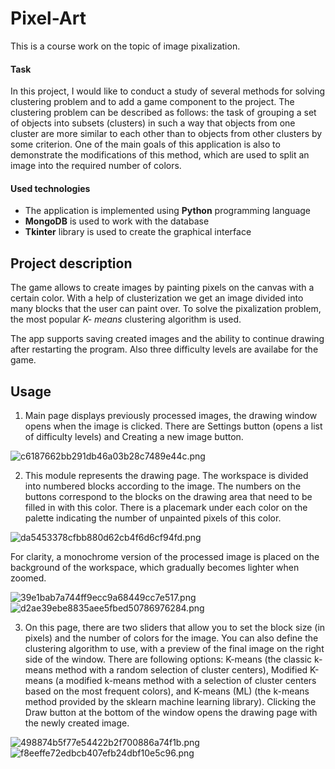 # Pixel-Art

This is a course work on the topic of image pixalization.

#### Task

In this project, I would like to conduct a study of several methods for solving clustering problem and to add a game component to the project. The clustering problem can be described as follows: the task of grouping a set of objects into subsets (clusters) in such a way that objects from one cluster are more similar to each other than to objects from other clusters by some criterion. One of the main goals of this application is also to demonstrate the modifications of this method, which are used to split an image into the required number of colors.

#### Used technologies

+ The application is implemented using **Python** programming language
+ **MongoDB** is used to work with the database
+ **Tkinter** library is used to create the graphical interface

## Project description

The game allows to create images by painting pixels on the canvas with a certain color. With a help of clusterization we get an image divided into many blocks that the user can paint over. To solve the pixalization problem, the most popular *K- means* clustering algorithm is used. 

The app supports saving created images and the ability to continue drawing after restarting the program. Also three difficulty levels are availabe for the game.

## Usage

1. Main page displays previously processed images, the drawing window opens when the image is clicked. There are Settings button (opens a list of difficulty levels) and Creating a new image button.

![c6187662bb291db46a03b28c7489e44c.png](https://picua.org/images/2020/03/23/c6187662bb291db46a03b28c7489e44c.png)

2. This module represents the drawing page. The workspace is divided into numbered blocks according to the image. The numbers on the buttons correspond to the blocks on the drawing area that need to be filled in with this color. There is a placemark under each color on the palette indicating the number of unpainted pixels of this color.

![da5453378cfbb880d62cb4f6d6cf94fd.png](https://picua.org/images/2020/03/23/da5453378cfbb880d62cb4f6d6cf94fd.png)

For clarity, a monochrome version of the processed image is placed on the background of the workspace, which gradually becomes lighter when zoomed.

![39e1bab7a744ff9ecc9a68449cc7e517.png](https://picua.org/images/2020/03/23/39e1bab7a744ff9ecc9a68449cc7e517.png)
![d2ae39ebe8835aee5fbed50786976284.png](https://picua.org/images/2020/03/23/d2ae39ebe8835aee5fbed50786976284.png)

3. On this page, there are two sliders that allow you to set the block size (in pixels) and the number of colors for the image. You can also define the clustering algorithm to use, with a preview of the final image on the right side of the window. There are following options: K-means (the classic k-means method with a random selection of cluster centers), Modified K-means (a modified k-means method with a selection of cluster centers based on the most frequent colors), and K-means (ML) (the k-means method provided by the sklearn machine learning library). Clicking the Draw button at the bottom of the window opens the drawing page with the newly created image.

![498874b5f77e54422b2f700886a74f1b.png](https://picua.org/images/2020/03/23/498874b5f77e54422b2f700886a74f1b.png)
![f8eeffe72edbcb407efb24dbf10e5c96.png](https://picua.org/images/2020/03/23/f8eeffe72edbcb407efb24dbf10e5c96.png)
